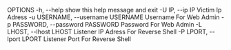 OPTIONS
  -h, --help            show this help message and exit
  -U IP, --ip IP        Victim Ip Adress
  -u USERNAME, --username USERNAME
                        Username For Web Admin
  -p PASSWORD, --password PASSWORD
                        Password For Web Admin
  -L LHOST, --lhost LHOST
                        Listener IP Adress For Reverse Shell
  -P LPORT, --lport LPORT
                        Listener Port For Reverse Shell
